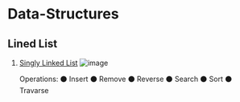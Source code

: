 # Data-Structures

## Lined List
  1. [Singly Linked List](https://github.com/ImtiajEmon/Data-Structures/blob/main/linked_list.py)
     ![image](https://github.com/ImtiajEmon/Data-Structures/assets/73237316/fed48cec-09b9-4ae4-b7f0-e5a96bc7420c)

     Operations:
       ⚫ Insert
       ⚫ Remove
       ⚫ Reverse
       ⚫ Search
       ⚫ Sort
       ⚫ Travarse
